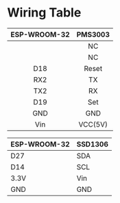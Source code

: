 Wiring Table
========

ESP-WROOM-32  | PMS3003
|:------------------:  | :-----------:|              
|  | NC
|  | NC
<center>D18</center> | Reset
RX2 | TX
TX2 | RX
D19 | Set
GND | GND
Vin | VCC(5V)

ESP-WROOM-32 | SSD1306
 ------------------ | ---------
D27 | SDA
D14 | SCL
3.3V | Vin
GND | GND